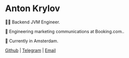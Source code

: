 # Anton Krylov

👨‍💻 Backend JVM Engineer.

💼 Engineering marketing communications at Booking.com..

📍 Currently in Amsterdam.

[Github](https://github.com/aekrylov) | [Telegram](https://t.me/aekrylov) | [Email](mailto:hi@aekrylov.me)

